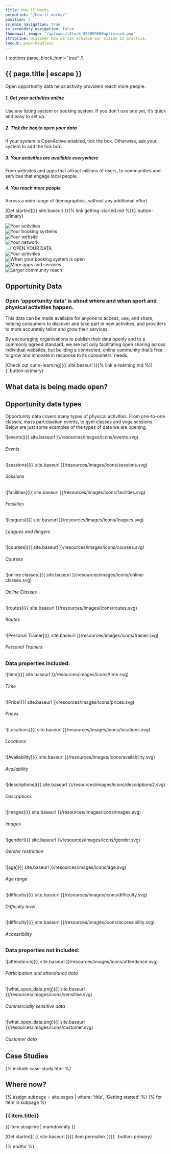 ```yaml
---
title: How it works
permalink: "/how-it-works/"
position: 2
is_main_navigation: true
is_secondary_navigation: false
thumbnail_image: "/uploads/iStock-803099000optimised.png"
strapline: Discover how we can achieve our vision in practice.
layout: page-headless
---
```


{::options parse_block_html="true" /}

<!--  ---------------->
<!-- HERO BLOCK -->
<!--  ---------------->

<article class="how-work-hero">
<div class="inner">

# {{ page.title | escape }}

Open opportunity data helps activity providers reach more people.

##### 1. Get your activities online

Use any listing system or booking system. If you don’t use one yet, it’s quick and easy to set up.

##### 2. Tick the box to open your data

If your system is OpenActive-enabled, tick the box. Otherwise, ask your system to add the tick box.

##### 3. Your activities are available everywhere

From websites and apps that attract millions of users, to communities and services that engage local people.

##### 4. You reach more people

Across a wide range of demographics, without any additional effort.

[Get started]({{ site.baseurl }}{% link getting-started.md %}){:.button-primary}

</div>
<div class="inner animate">

<div class="block">
<div class="unticked">
<div class="svg one">
<img src="{{ site.baseurl }}/resources/images/animation/first_ut.svg" alt="Your activities" />
</div>
<div class="svg two">
<img src="{{ site.baseurl }}/resources/images/animation/second_ut.svg" alt="Your booking systems" />
</div>
<div class="svg three">
<img src="{{ site.baseurl }}/resources/images/animation/third_ut.svg" alt="Your website" />
</div>
<div class="svg four">
<img src="{{ site.baseurl }}/resources/images/animation/four_ut.svg" alt="Your network" />
</div>

<div class="svg five checkbox" markdown="0">
<input id="chkTest" class="open" type="checkbox">
<label for="chkTest">OPEN YOUR DATA</label>
</div>
</div>



</div>

<div class="block ticked_wrap">
<div class="ticked">
<div class="svg five">
<img src="{{ site.baseurl }}/resources/images/animation/first_t.svg" alt="Your activities" />
</div>
<div class="svg six">
<img src="{{ site.baseurl }}/resources/images/animation/second_t.svg" alt="When your booking system is open" />
</div>
<div class="svg seven">
<img src="{{ site.baseurl }}/resources/images/animation/third_t.svg" alt="More apps and services" />
</div>
<div class="svg eight">
<img src="{{ site.baseurl }}/resources/images/animation/four_t.svg" alt="Larger community reach" />
</div>
</div>
</div>

</div>

</article>

<article class="title-row invert">
<h2 class="sub-heading-two">Opportunity Data</h2>
<div class="one">

### Open 'opportunity data' is about where and when sport and physical activities happen.

This data can be made available for anyone to access, use, and share, helping consumers to discover and take part in new activities, and providers to more accurately tailor and grow their services.

By encouraging organisations to publish their data openly and to a commonly agreed standard, we are not only facilitating open sharing across individual websites, but building a connected, online community that’s free to grow and innovate in response to its consumers’ needs.

[Check out our e-learning]({{ site.baseurl }}{% link e-learning.md %}){:.button-primary}

</div>

</article>

<!--  ---------------->
<!-- WHAT IS OPPORTUNITY DATA -->
<!--  ---------------->
<article class="what-data title-row">
<h2 class="sub-heading-two">What data is being made open?</h2>
<div class="one types">

<div class="title">

## Opportunity data types

Opportunity data covers many types of physical activities. From one-to-one classes, mass participation events, to gym classes and yoga sessions. Below are just some examples of the types of data we are opening.

</div>

<div class="types-inner">
<div>

![events]({{ site.baseurl }}/resources/images/icons/events.svg)

###### Events

</div>
<div>

![sessions]({{ site.baseurl }}/resources/images/icons/sessions.svg)

###### Sessions

</div>
<div>

![facilities]({{ site.baseurl }}/resources/images/icons/facilities.svg)

###### Facilities

</div>
<div>

![leagues]({{ site.baseurl }}/resources/images/icons/leagues.svg)

###### Leagues and Ringers

</div>
<div>

![courses]({{ site.baseurl }}/resources/images/icons/courses.svg)

###### Courses

</div>
<div>

![online classes]({{ site.baseurl }}/resources/images/icons/online-classes.svg)

###### Online Classes

</div>
<div>

![routes]({{ site.baseurl }}/resources/images/icons/routes.svg)

###### Routes

</div>
<div>

![Personal Trainer]({{ site.baseurl }}/resources/images/icons/trainer.svg)

###### Personal Trainers

</div>
</div>

</div>

<div class="one properties">

<div class="title">

### Data properties included:

</div>

<div class="properties-inner">
<div>

![time]({{ site.baseurl }}/resources/images/icons/time.svg)

###### Time

</div>
<div>

![Price]({{ site.baseurl }}/resources/images/icons/prices.svg)

###### Prices

</div>
<div>

![Locations]({{ site.baseurl }}/resources/images/icons/locations.svg)

###### Locations

</div>
<div>

![Availability]({{ site.baseurl }}/resources/images/icons/availability.svg)

###### Availability

</div>
<div>

![descriptions]({{ site.baseurl }}/resources/images/icons/descriptions2.svg)

###### Descriptions

</div>
<div>

![images]({{ site.baseurl }}/resources/images/icons/images.svg)

###### Images

</div>
<div>

![gender]({{ site.baseurl }}/resources/images/icons/gender.svg)

###### Gender restriction

</div>
<div>

![age]({{ site.baseurl }}/resources/images/icons/age.svg)

###### Age range

</div>
<div>

![difficulty]({{ site.baseurl }}/resources/images/icons/difficulty.svg)

###### Difficulty level

</div>
<div>

![difficulty]({{ site.baseurl }}/resources/images/icons/accessibility.svg)

###### Accessibility

</div>
</div>

</div>

<div class="one not-included">

<div class="title">

### Data properties not included:

</div>

<div class="not-included-inner">
<div>

![attendance]({{ site.baseurl }}/resources/images/icons/attendance.svg)

###### Participation and attendance data

</div>
<div>

![what_open_data.png]({{ site.baseurl }}/resources/images/icons/sensitive.svg)

###### Commercially sensitive data

</div>
<div>

![what_open_data.png]({{ site.baseurl }}/resources/images/icons/customer.svg)

###### Customer data

</div>

</div>
</div>
</article>

<!--  ---------------->
<!-- WHAT ARE THE BENEFITS -->
<!--  ---------------->
<!-- <article class="title-row"> -->
<!-- <h2 class="sub-heading-two">What are the benefits?</h2> -->
<!-- <div class="one subgrid"> -->
<!-- <div class="three "> -->

<!-- #### Sport and physical activity providers -->

<!-- * With open data publishing, your services and events can be shared everywhere, from high-traffic apps to community-driven pages. -->
<!-- * Improve data skills and understanding within your organisation and harness technology to benefit your business. -->
<!-- * Drive innovation, and collaborate with OpenActive to revolutionise the sector. -->

<!-- </div> -->
<!-- <div class="three"> -->

<!-- #### Data users and developers -->

<!-- * Harness open and accessible data from across the sport and physical sector. -->
<!-- * Use data to help develop new products and enhance existing services to get people more active. -->
<!-- * Be at the cutting edge of shaping consistent data standards and growing engagement with data publishers. -->

<!-- </div> -->

<!-- <div class="three"> -->

<!-- #### Influential organisations -->

<!-- * Build engagement in sport and physical activities by improving the reach and visibility of services nationwide. -->
<!-- * Support new OpenActive members by showing them how publishing open data can help them improve and grow their activities. -->
<!-- * Improve data skills and understanding within your organisation and harness technology to benefit your business. -->
<!-- * Provide members with the opportunity to join our community and shape the initiative. -->

<!-- </div> -->
<!-- </div> -->
<!-- </article> -->

<!--  ---------------->
<!-- CASE STUDIES BLOCK -->
<!--  ---------------->
<article class="what-data title-row">
<h2 class="sub-heading-two">Case Studies</h2>

{% include case-study.html %}
</article>

<!--  ---------------->
<!-- GETTING STARTED TO ACTION -->
<!--  ---------------->
<article class="call_to_action--full-width">
<h2 class="sub-heading-two">Where now?</h2>
<div class="one">

{% assign subpage = site.pages | where: 'title', 'Getting started' %}
{% for item in subpage %}

### {{ item.title}}

{{ item.strapline | markdownify }}

[Get started]( {{ site.baseurl }}{{ item.permalink }}){: .button-primary}

</div>
<figure>
<div class="mask"></div>
<div class="image" style="background: url({{ site.baseurl }}{{ item.thumbnail_image }})center center / cover no-repeat;"></div>
</figure>
{% endfor %}
</article>